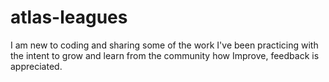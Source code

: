 # atlas-leagues
I am new to coding and sharing some of the work I've been practicing with the intent to grow and learn from the community how Improve, feedback is appreciated.
